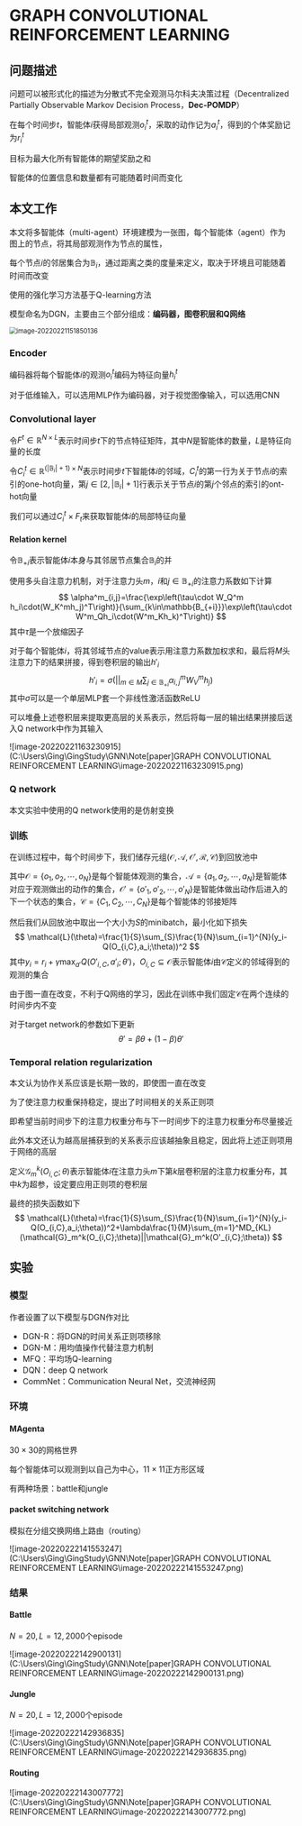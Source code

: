 # GRAPH CONVOLUTIONAL REINFORCEMENT LEARNING

## 问题描述

问题可以被形式化的描述为分散式不完全观测马尔科夫决策过程（Decentralized Partially Observable Markov Decision Process，**Dec-POMDP**）

在每个时间步$t$，智能体$i$获得局部观测$o_i^t$，采取的动作记为$a_i^t$，得到的个体奖励记为$r_i^t$

目标为最大化所有智能体的期望奖励之和

智能体的位置信息和数量都有可能随着时间而变化

## 本文工作

本文将多智能体（multi-agent）环境建模为一张图，每个智能体（agent）作为图上的节点，将其局部观测作为节点的属性，

每个节点$i$的邻居集合为$\mathbb{B}_i$，通过距离之类的度量来定义，取决于环境且可能随着时间而改变

使用的强化学习方法基于Q-learning方法

模型命名为DGN，主要由三个部分组成：**编码器，图卷积层和Q网络**

<img src="C:\Users\Ging\GingStudy\GNN\Note\[paper]GRAPH CONVOLUTIONAL REINFORCEMENT LEARNING\image-20220221151850136.png" alt="image-20220221151850136" style="zoom:80%;" />

### Encoder

编码器将每个智能体$i$的观测$o_i^t$编码为特征向量$h_i^t$

对于低维输入，可以选用MLP作为编码器，对于视觉图像输入，可以选用CNN

### Convolutional layer

令$F^t\in\mathbb{R}^{N\times L}$表示时间步$t$下的节点特征矩阵，其中$N$是智能体的数量，$L$是特征向量的长度

令$C_i^t\in \mathbb{R}^{(|\mathbb{B}_i|+1)\times N}$表示时间步$t$下智能体$i$的邻域，$C_i^t$的第一行为关于节点$i$的索引的one-hot向量，第$j\in[2,|\mathbb{B}_i|+1]$行表示关于节点$i$的第$j$个邻点的索引的ont-hot向量

我们可以通过$C_i^t\times F_t$来获取智能体$i$的局部特征向量

#### Relation kernel

令$\mathbb{B}_{+i}$表示智能体$i$本身与其邻居节点集合$\mathbb{B}_i$的并

使用多头自注意力机制，对于注意力头$m$，$i$和$j\in \mathbb{B}_{+i}$的注意力系数如下计算
$$
\alpha^m_{i,j}=\frac{\exp\left(\tau\cdot W_Q^m h_i\cdot(W_K^mh_j)^T\right)}{\sum_{k\in\mathbb{B_{+i}}}\exp\left(\tau\cdot W^m_Qh_i\cdot(W^m_Kh_k)^T\right)}
$$
其中$\tau$是一个放缩因子

对于每个智能体$i$，将其邻域节点的value表示用注意力系数加权求和，最后将$M$头注意力下的结果拼接，得到卷积层的输出$h'_i$
$$
h'_i=\sigma\left(||_{m\in M}\sum_{j\in\mathbb{B}_{+i}}\alpha_{i,j}^mW_V^mh_j\right)
$$
其中$\sigma$可以是一个单层MLP套一个非线性激活函数ReLU

可以堆叠上述卷积层来提取更高层的关系表示，然后将每一层的输出结果拼接后送入Q network中作为其输入

![image-20220221163230915](C:\Users\Ging\GingStudy\GNN\Note\[paper]GRAPH CONVOLUTIONAL REINFORCEMENT LEARNING\image-20220221163230915.png)

### Q network

本文实验中使用的Q network使用的是仿射变换

### 训练

在训练过程中，每个时间步下，我们储存元组$(\mathcal{O},\mathcal{A},\mathcal{O}',\mathcal{R},\mathcal{C})$到回放池中

其中$\mathcal{O}=\{o_1,o_2,\cdots,o_N\}$是每个智能体观测的集合，$\mathcal{A}=\{a_1,a_2,\cdots,a_N\}$是智能体对应于观测做出的动作的集合，$\mathcal{O}'=\{o'_1,o'_2,\cdots,o'_N\}$是智能体做出动作后进入的下一个状态的集合，$\mathcal{C}=\{C_1,C_2,\cdots,C_N\}$是每个智能体的邻接矩阵

然后我们从回放池中取出一个大小为$S$的minibatch，最小化如下损失
$$
\mathcal{L}(\theta)=\frac{1}{S}\sum_{S}\frac{1}{N}\sum_{i=1}^{N}(y_i-Q(O_{i,C},a_i;\theta))^2
$$
其中$y_i=r_i+\gamma\max_{a'}Q(O'_{i,C},a'_i;\theta')$，$O_{i,C}\subseteq \mathcal{O}$表示智能体$i$由$\mathcal{C}$定义的邻域得到的观测的集合

由于图一直在改变，不利于Q网络的学习，因此在训练中我们固定$\mathcal{C}$在两个连续的时间步内不变

对于target network的参数如下更新
$$
\theta'=\beta\theta+(1-\beta)\theta'
$$

### Temporal relation regularization

本文认为协作关系应该是长期一致的，即使图一直在改变

为了使注意力权重保持稳定，提出了时间相关的关系正则项

即希望当前时间步下的注意力权重分布与下一时间步下的注意力权重分布尽量接近

此外本文还认为越高层捕获到的关系表示应该越抽象且稳定，因此将上述正则项用于网络的高层

定义$\mathcal{G}_m^k(O_{i,C};\theta)$表示智能体$i$在注意力头$m$下第$k$层卷积层的注意力权重分布，其中$k$为超参，设定要应用正则项的卷积层

最终的损失函数如下
$$
\mathcal{L}(\theta)=\frac{1}{S}\sum_{S}\frac{1}{N}\sum_{i=1}^{N}(y_i-Q(O_{i,C},a_i;\theta))^2+\lambda\frac{1}{M}\sum_{m=1}^MD_{KL}(\mathcal{G}_m^k(O_{i,C};\theta)||\mathcal{G}_m^k(O'_{i,C};\theta))
$$

## 实验

### 模型

作者设置了以下模型与DGN作对比

* DGN-R：将DGN的时间关系正则项移除
* DGN-M：用均值操作代替注意力机制
* MFQ：平均场Q-learning
* DQN：deep Q network
* CommNet：Communication Neural Net，交流神经网

### 环境

#### MAgenta

$30\times 30$的网格世界

每个智能体可以观测到以自己为中心，$11\times 11$正方形区域

有两种场景：battle和jungle

#### packet switching network

模拟在分组交换网络上路由（routing）

![image-20220222141553247](C:\Users\Ging\GingStudy\GNN\Note\[paper]GRAPH CONVOLUTIONAL REINFORCEMENT LEARNING\image-20220222141553247.png)

### 结果

#### Battle

$N=20,L=12,2000$个episode

![image-20220222142900131](C:\Users\Ging\GingStudy\GNN\Note\[paper]GRAPH CONVOLUTIONAL REINFORCEMENT LEARNING\image-20220222142900131.png)

#### Jungle

$N=20,L=12,2000$个episode

![image-20220222142936835](C:\Users\Ging\GingStudy\GNN\Note\[paper]GRAPH CONVOLUTIONAL REINFORCEMENT LEARNING\image-20220222142936835.png)

#### Routing

![image-20220222143007772](C:\Users\Ging\GingStudy\GNN\Note\[paper]GRAPH CONVOLUTIONAL REINFORCEMENT LEARNING\image-20220222143007772.png)

